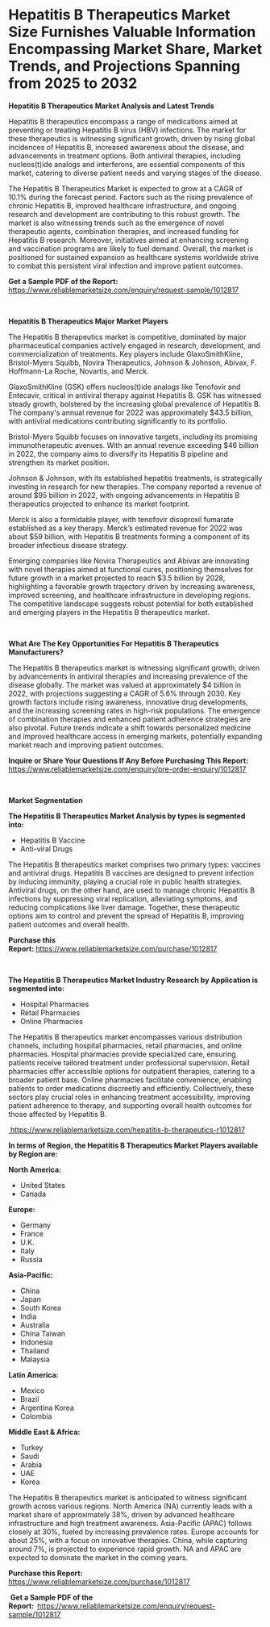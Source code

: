 <p><h1>Hepatitis B Therapeutics Market Size Furnishes Valuable Information Encompassing Market Share, Market Trends, and Projections Spanning from 2025 to 2032</h1></p><p><strong>Hepatitis B Therapeutics Market Analysis and Latest Trends</strong></p>
<p><p>Hepatitis B therapeutics encompass a range of medications aimed at preventing or treating Hepatitis B virus (HBV) infections. The market for these therapeutics is witnessing significant growth, driven by rising global incidences of Hepatitis B, increased awareness about the disease, and advancements in treatment options. Both antiviral therapies, including nucleos(t)ide analogs and interferons, are essential components of this market, catering to diverse patient needs and varying stages of the disease.</p><p>The Hepatitis B Therapeutics Market is expected to grow at a CAGR of 10.1% during the forecast period. Factors such as the rising prevalence of chronic Hepatitis B, improved healthcare infrastructure, and ongoing research and development are contributing to this robust growth. The market is also witnessing trends such as the emergence of novel therapeutic agents, combination therapies, and increased funding for Hepatitis B research. Moreover, initiatives aimed at enhancing screening and vaccination programs are likely to fuel demand. Overall, the market is positioned for sustained expansion as healthcare systems worldwide strive to combat this persistent viral infection and improve patient outcomes.</p></p>
<p><strong>Get a Sample PDF of the Report:&nbsp;</strong> <a href="https://www.reliablemarketsize.com/enquiry/request-sample/1012817?utm_campaign=2041&utm_medium=2&utm_source=Github&utm_content=ia&utm_term=16042025&utm_id=hepatitis-b-therapeutics">https://www.reliablemarketsize.com/enquiry/request-sample/1012817</a></p>
<p>&nbsp;</p>
<p><strong>Hepatitis B Therapeutics Major Market Players</strong></p>
<p><p>The Hepatitis B therapeutics market is competitive, dominated by major pharmaceutical companies actively engaged in research, development, and commercialization of treatments. Key players include GlaxoSmithKline, Bristol-Myers Squibb, Novira Therapeutics, Johnson & Johnson, Abivax, F. Hoffmann-La Roche, Novartis, and Merck.</p><p>GlaxoSmithKline (GSK) offers nucleos(t)ide analogs like Tenofovir and Entecavir, critical in antiviral therapy against Hepatitis B. GSK has witnessed steady growth, bolstered by the increasing global prevalence of Hepatitis B. The company's annual revenue for 2022 was approximately $43.5 billion, with antiviral medications contributing significantly to its portfolio.</p><p>Bristol-Myers Squibb focuses on innovative targets, including its promising immunotherapeutic avenues. With an annual revenue exceeding $46 billion in 2022, the company aims to diversify its Hepatitis B pipeline and strengthen its market position.</p><p>Johnson & Johnson, with its established hepatitis treatments, is strategically investing in research for new therapies. The company reported a revenue of around $95 billion in 2022, with ongoing advancements in Hepatitis B therapeutics projected to enhance its market footprint.</p><p>Merck is also a formidable player, with tenofovir disoproxil fumarate established as a key therapy. Merck’s estimated revenue for 2022 was about $59 billion, with Hepatitis B treatments forming a component of its broader infectious disease strategy.</p><p>Emerging companies like Novira Therapeutics and Abivax are innovating with novel therapies aimed at functional cures, positioning themselves for future growth in a market projected to reach $3.5 billion by 2028, highlighting a favorable growth trajectory driven by increasing awareness, improved screening, and healthcare infrastructure in developing regions. The competitive landscape suggests robust potential for both established and emerging players in the Hepatitis B therapeutics market.</p></p>
<p>&nbsp;</p>
<p><strong>What Are The Key Opportunities For Hepatitis B Therapeutics Manufacturers?</strong></p>
<p><p>The Hepatitis B therapeutics market is witnessing significant growth, driven by advancements in antiviral therapies and increasing prevalence of the disease globally. The market was valued at approximately $4 billion in 2022, with projections suggesting a CAGR of 5.6% through 2030. Key growth factors include rising awareness, innovative drug developments, and the increasing screening rates in high-risk populations. The emergence of combination therapies and enhanced patient adherence strategies are also pivotal. Future trends indicate a shift towards personalized medicine and improved healthcare access in emerging markets, potentially expanding market reach and improving patient outcomes.</p></p>
<p><strong>Inquire or Share Your Questions If Any Before Purchasing This Report:</strong> <a href="https://www.reliablemarketsize.com/enquiry/pre-order-enquiry/1012817?utm_campaign=2041&utm_medium=2&utm_source=Github&utm_content=ia&utm_term=16042025&utm_id=hepatitis-b-therapeutics">https://www.reliablemarketsize.com/enquiry/pre-order-enquiry/1012817</a></p>
<p>&nbsp;</p>
<p><strong>Market Segmentation</strong></p>
<p><strong>The Hepatitis B Therapeutics Market Analysis by types is segmented into:</strong></p>
<p><ul><li>Hepatitis B Vaccine</li><li>Anti-viral Drugs</li></ul></p>
<p><p>The Hepatitis B therapeutics market comprises two primary types: vaccines and antiviral drugs. Hepatitis B vaccines are designed to prevent infection by inducing immunity, playing a crucial role in public health strategies. Antiviral drugs, on the other hand, are used to manage chronic Hepatitis B infections by suppressing viral replication, alleviating symptoms, and reducing complications like liver damage. Together, these therapeutic options aim to control and prevent the spread of Hepatitis B, improving patient outcomes and overall health.</p></p>
<p><strong>Purchase this Report:&nbsp;</strong><a href="https://www.reliablemarketsize.com/purchase/1012817?utm_campaign=2041&utm_medium=2&utm_source=Github&utm_content=ia&utm_term=16042025&utm_id=hepatitis-b-therapeutics">https://www.reliablemarketsize.com/purchase/1012817</a></p>
<p>&nbsp;</p>
<p><strong>The Hepatitis B Therapeutics Market Industry Research by Application is segmented into:</strong></p>
<p><ul><li>Hospital Pharmacies</li><li>Retail Pharmacies</li><li>Online Pharmacies</li></ul></p>
<p><p>The Hepatitis B therapeutics market encompasses various distribution channels, including hospital pharmacies, retail pharmacies, and online pharmacies. Hospital pharmacies provide specialized care, ensuring patients receive tailored treatment under professional supervision. Retail pharmacies offer accessible options for outpatient therapies, catering to a broader patient base. Online pharmacies facilitate convenience, enabling patients to order medications discreetly and efficiently. Collectively, these sectors play crucial roles in enhancing treatment accessibility, improving patient adherence to therapy, and supporting overall health outcomes for those affected by Hepatitis B.</p></p>
<p><a href="https://www.reliablemarketsize.com/hepatitis-b-therapeutics-r1012817?utm_campaign=2041&utm_medium=2&utm_source=Github&utm_content=ia&utm_term=16042025&utm_id=hepatitis-b-therapeutics">&nbsp;https://www.reliablemarketsize.com/hepatitis-b-therapeutics-r1012817</a></p>
<p><strong>In terms of Region, the Hepatitis B Therapeutics Market Players available by Region are:</strong></p>
<p>
    <p> <strong> North America: </strong>
        <ul>
            <li>United States</li>
            <li>Canada</li>
        </ul>
        </p> 
    <p> <strong> Europe: </strong>
        <ul>
            <li>Germany</li>
            <li>France</li>
            <li>U.K.</li>
            <li>Italy</li>
            <li>Russia</li>
        </ul>
        </p> 
    <p> <strong> Asia-Pacific: </strong>
        <ul>
            <li>China</li>
            <li>Japan</li>
            <li>South Korea</li>
            <li>India</li>
            <li>Australia</li>
            <li>China Taiwan</li>
            <li>Indonesia</li>
            <li>Thailand</li>
            <li>Malaysia</li>
        </ul>
        </p> 
    <p> <strong> Latin America: </strong>
        <ul>
            <li>Mexico</li>
            <li>Brazil</li>
            <li>Argentina Korea</li>
            <li>Colombia</li>
        </ul>
        </p> 
    <p> <strong> Middle East & Africa: </strong>
        <ul>
            <li>Turkey</li>
            <li>Saudi</li>
            <li>Arabia</li>
            <li>UAE</li>
            <li>Korea</li>
        </ul>
    </p>
    </p>
<p><p>The Hepatitis B therapeutics market is anticipated to witness significant growth across various regions. North America (NA) currently leads with a market share of approximately 38%, driven by advanced healthcare infrastructure and high treatment awareness. Asia-Pacific (APAC) follows closely at 30%, fueled by increasing prevalence rates. Europe accounts for about 25%, with a focus on innovative therapies. China, while capturing around 7%, is projected to experience rapid growth. NA and APAC are expected to dominate the market in the coming years.</p></p>
<p><strong>Purchase this Report: </strong><a href="https://www.reliablemarketsize.com/purchase/1012817?utm_campaign=2041&utm_medium=2&utm_source=Github&utm_content=ia&utm_term=16042025&utm_id=hepatitis-b-therapeutics">https://www.reliablemarketsize.com/purchase/1012817</a></p>
<p>&nbsp;<strong>Get a Sample PDF of the Report:&nbsp;&nbsp;</strong><a href="https://www.reliablemarketsize.com/enquiry/request-sample/1012817?utm_campaign=2041&utm_medium=2&utm_source=Github&utm_content=ia&utm_term=16042025&utm_id=hepatitis-b-therapeutics">https://www.reliablemarketsize.com/enquiry/request-sample/1012817</a></p>
<p><strong></strong></p>
<p><p></p><p></p><p></p></p>